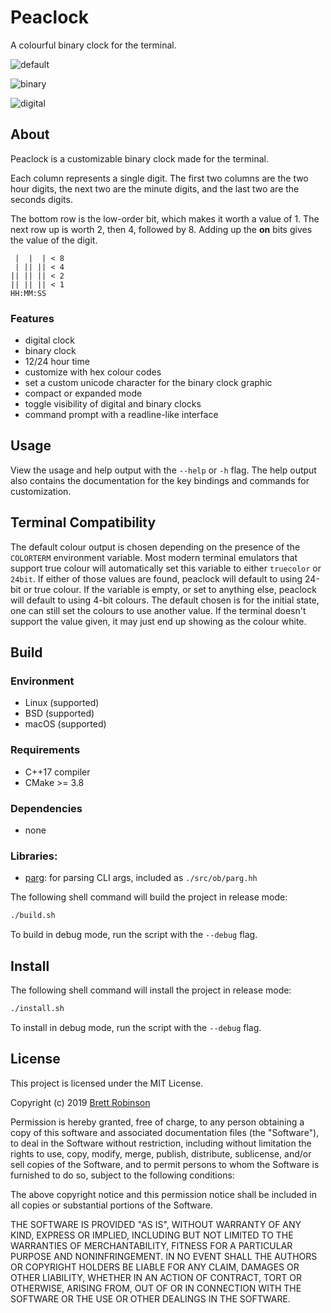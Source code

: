 # Peaclock
A colourful binary clock for the terminal.

![default](https://raw.githubusercontent.com/octobanana/peaclock/master/assets/default.png)

![binary](https://raw.githubusercontent.com/octobanana/peaclock/master/assets/binary.png)

![digital](https://raw.githubusercontent.com/octobanana/peaclock/master/assets/digital.png)

## About
Peaclock is a customizable binary clock made for the terminal.

Each column represents a single digit.
The first two columns are the two hour digits,
the next two are the minute digits,
and the last two are the seconds digits.

The bottom row is the low-order bit,
which makes it worth a value of 1.
The next row up is worth 2, then 4, followed by 8.
Adding up the __on__ bits gives the value of the digit.

```
 |  |  | < 8
 | || || < 4
|| || || < 2
|| || || < 1
HH:MM:SS
```

### Features
* digital clock
* binary clock
* 12/24 hour time
* customize with hex colour codes
* set a custom unicode character for the binary clock graphic
* compact or expanded mode
* toggle visibility of digital and binary clocks
* command prompt with a readline-like interface

## Usage
View the usage and help output with the `--help` or `-h` flag.
The help output also contains the documentation for the key bindings and commands for customization.

## Terminal Compatibility
The default colour output is chosen depending on the presence of the `COLORTERM` environment variable.
Most modern terminal emulators that support true colour will automatically set this variable to either `truecolor` or `24bit`.
If either of those values are found, peaclock will default to using 24-bit or true colour.
If the variable is empty, or set to anything else, peaclock will default to using 4-bit colours.
The default chosen is for the initial state, one can still set the colours to use another value.
If the terminal doesn't support the value given, it may just end up showing as the colour white.

## Build
### Environment
* Linux (supported)
* BSD (supported)
* macOS (supported)

### Requirements
* C++17 compiler
* CMake >= 3.8

### Dependencies
* none

### Libraries:
* [parg](https://github.com/octobanana/parg): for parsing CLI args, included as `./src/ob/parg.hh`

The following shell command will build the project in release mode:
```sh
./build.sh
```
To build in debug mode, run the script with the `--debug` flag.

## Install
The following shell command will install the project in release mode:
```sh
./install.sh
```
To install in debug mode, run the script with the `--debug` flag.

## License
This project is licensed under the MIT License.

Copyright (c) 2019 [Brett Robinson](https://octobanana.com/)

Permission is hereby granted, free of charge, to any person obtaining a copy
of this software and associated documentation files (the "Software"), to deal
in the Software without restriction, including without limitation the rights
to use, copy, modify, merge, publish, distribute, sublicense, and/or sell
copies of the Software, and to permit persons to whom the Software is
furnished to do so, subject to the following conditions:

The above copyright notice and this permission notice shall be included in all
copies or substantial portions of the Software.

THE SOFTWARE IS PROVIDED "AS IS", WITHOUT WARRANTY OF ANY KIND, EXPRESS OR
IMPLIED, INCLUDING BUT NOT LIMITED TO THE WARRANTIES OF MERCHANTABILITY,
FITNESS FOR A PARTICULAR PURPOSE AND NONINFRINGEMENT. IN NO EVENT SHALL THE
AUTHORS OR COPYRIGHT HOLDERS BE LIABLE FOR ANY CLAIM, DAMAGES OR OTHER
LIABILITY, WHETHER IN AN ACTION OF CONTRACT, TORT OR OTHERWISE, ARISING FROM,
OUT OF OR IN CONNECTION WITH THE SOFTWARE OR THE USE OR OTHER DEALINGS IN THE
SOFTWARE.
